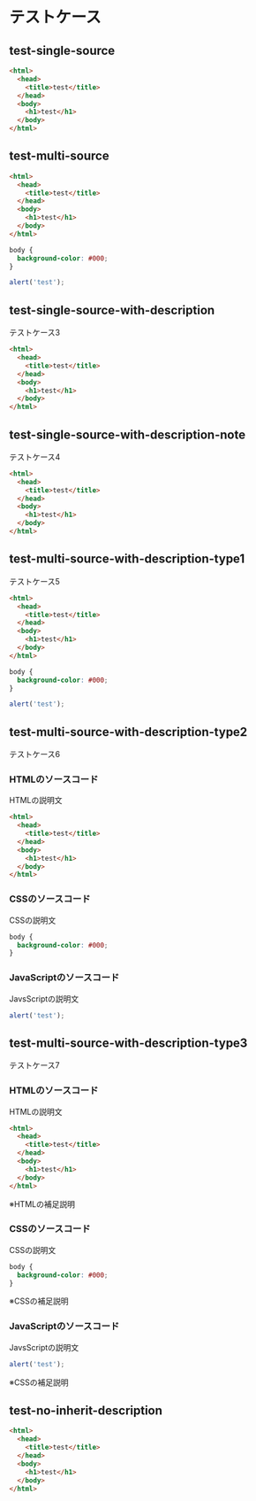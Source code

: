 テストケース
=====================

test-single-source
---------------------

```html
<html>
  <head>
    <title>test</title>
  </head>
  <body>
    <h1>test</h1>
  </body>
</html>
```

test-multi-source
---------------------

```html
<html>
  <head>
    <title>test</title>
  </head>
  <body>
    <h1>test</h1>
  </body>
</html>
```

```css
body {
  background-color: #000;
}
```

```js
alert('test');
```

test-single-source-with-description
---------------------

テストケース3

```html
<html>
  <head>
    <title>test</title>
  </head>
  <body>
    <h1>test</h1>
  </body>
</html>
```

test-single-source-with-description-note
---------------------

テストケース4

```html
<html>
  <head>
    <title>test</title>
  </head>
  <body>
    <h1>test</h1>
  </body>
</html>
```

test-multi-source-with-description-type1
---------------------

テストケース5

```html
<html>
  <head>
    <title>test</title>
  </head>
  <body>
    <h1>test</h1>
  </body>
</html>
```

```css
body {
  background-color: #000;
}
```

```js
alert('test');
```

test-multi-source-with-description-type2
---------------------

テストケース6

### HTMLのソースコード

HTMLの説明文

```html
<html>
  <head>
    <title>test</title>
  </head>
  <body>
    <h1>test</h1>
  </body>
</html>
```

### CSSのソースコード

CSSの説明文

```css
body {
  background-color: #000;
}
```

### JavaScriptのソースコード

JavsScriptの説明文

```js
alert('test');
```

test-multi-source-with-description-type3
---------------------

テストケース7

### HTMLのソースコード

HTMLの説明文

```html
<html>
  <head>
    <title>test</title>
  </head>
  <body>
    <h1>test</h1>
  </body>
</html>
```

※HTMLの補足説明

### CSSのソースコード

CSSの説明文

```css
body {
  background-color: #000;
}
```

※CSSの補足説明

### JavaScriptのソースコード

JavsScriptの説明文

```js
alert('test');
```

※CSSの補足説明

test-no-inherit-description
---------------------

```html
<html>
  <head>
    <title>test</title>
  </head>
  <body>
    <h1>test</h1>
  </body>
</html>
```
